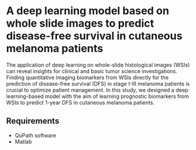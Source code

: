 # A deep learning model based on whole slide images to predict disease-free survival in cutaneous melanoma patients 
The application of deep learning on whole-slide histological images (WSIs) can reveal insights for clinical and basic tumor science investigations. 
Finding quantitative imaging biomarkers from WSIs directly for the prediction of disease-free survival (DFS) in stage I-III melanoma patients is 
crucial to optimize patient management. In this study, we designed a deep learning-based model with the aim of learning prognostic biomarkers 
from WSIs to predict 1-year DFS in cutaneous melanoma patients. 
## Requirements
- QuPath software
- Matlab
